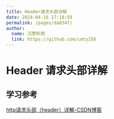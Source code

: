 ```yaml
---
title: Header请求头部详解
date: 2024-04-16 17:18:59
permalink: /pages/da034f/
author: 
  name: 沉梦听雨
  link: https://github.com/cmty256
---
```

# Header 请求头部详解







## 学习参考

[http请求头部（header）详解-CSDN博客](https://blog.csdn.net/wq2008best/article/details/132731048)